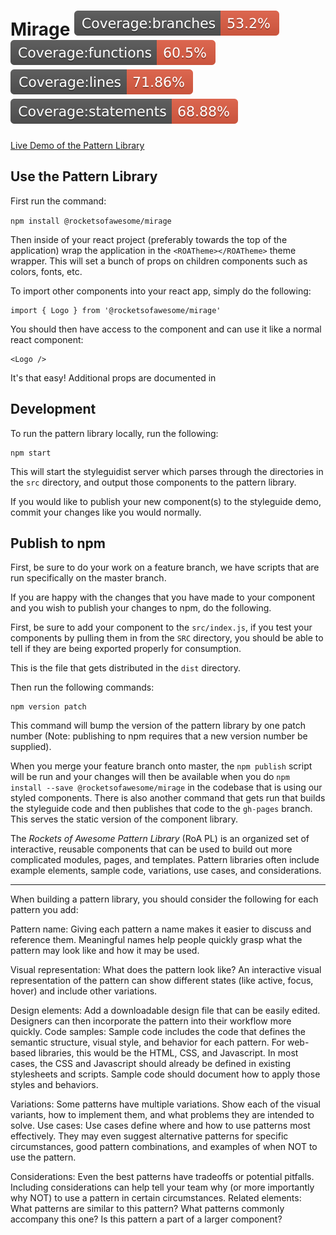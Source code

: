 # Mirage ![Branches](/coverage/badge-branches.svg) ![Functions](/coverage/badge-functions.svg) ![Lines](/coverage/badge-lines.svg) ![Statements](/coverage/badge-statements.svg)

[Live Demo of the Pattern Library](https://rocketsofawesome.github.io/mirage/)

## Use the Pattern Library

First run the command:

`npm install @rocketsofawesome/mirage`

Then inside of your react project (preferably towards the top of the application) wrap the application in the `<ROATheme></ROATheme>` theme wrapper. This will set a bunch of props on children components such as colors, fonts, etc.

To import other components into your react app, simply do the following:

```
import { Logo } from '@rocketsofawesome/mirage'
```

You should then have access to the component and can use it like a normal react component:

```
<Logo />
```

It's that easy! Additional props are documented in

## Development

To run the pattern library locally, run the following:

```
npm start
```

This will start the styleguidist server which parses through the directories in the `src` directory, and output those components to the pattern library.

If you would like to publish your new component(s) to the styleguide demo, commit your changes like you would normally.

## Publish to npm

First, be sure to do your work on a feature branch, we have scripts that are run specifically on the master branch.

If you are happy with the changes that you have made to your component and you wish to publish your changes to npm, do the following.

First, be sure to add your component to the `src/index.js`, if you test your components by pulling them in from the `SRC` directory, you should be able to tell if they are being exported properly for consumption.

This is the file that gets distributed in the `dist` directory.

Then run the following commands:
```
npm version patch
```

This command will bump the version of the pattern library by one patch number (Note: publishing to npm requires that a new version number be supplied).

When you merge your feature branch onto master, the `npm publish` script will be run and your changes will then be available when you do `npm install --save @rocketsofawesome/mirage` in the codebase that is using our styled components. There is also another command that gets run that builds the styleguide code and then publishes that code to the `gh-pages` branch. This serves the static version of the component library.


The _Rockets of Awesome Pattern Library_ (RoA PL) is an organized set of interactive, reusable components that can be used to build out more complicated modules, pages, and templates. Pattern libraries often include example elements, sample code, variations, use cases, and considerations.
***
When building a pattern library, you should consider the following for each pattern you add:

Pattern name: Giving each pattern a name makes it easier to discuss and reference them. Meaningful names help people quickly grasp what the pattern may look like and how it may be used.

Visual representation: What does the pattern look like? An interactive visual representation of the pattern can show different states (like active, focus, hover) and include other variations.

Design elements: Add a downloadable design file that can be easily edited. Designers can then incorporate the pattern into their workflow more quickly. Code samples: Sample code includes the code that defines the semantic structure, visual style, and behavior for each pattern. For web-based libraries, this would be the HTML, CSS, and Javascript. In most cases, the CSS and Javascript should
already be defined in existing stylesheets and scripts. Sample code should document how to apply those styles and behaviors.

Variations: Some patterns have multiple variations. Show each of the visual variants, how to implement them, and what problems they are intended to solve. Use cases: Use cases define where and how to use patterns most effectively. They may even suggest alternative patterns for specific circumstances, good pattern combinations, and examples of when NOT to use the pattern.

Considerations: Even the best patterns have tradeoffs or potential pitfalls. Including considerations can help tell your team why (or more importantly why NOT) to use a pattern in certain circumstances. Related elements: What patterns are similar to this pattern? What patterns commonly accompany this one? Is this pattern a part of a larger component?
